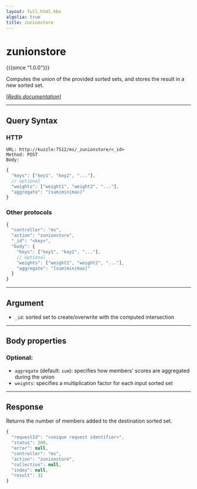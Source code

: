 ```yaml
---
layout: full.html.hbs
algolia: true
title: zunionstore
---
```


# zunionstore

{{{since "1.0.0"}}}

Computes the union of the provided sorted sets, and stores the result in a new sorted set.

[[_Redis documentation_]](https://redis.io/commands/zunionstore)

---

## Query Syntax

### HTTP

```http
URL: http://kuzzle:7512/ms/_zunionstore/<_id>
Method: POST  
Body:
```

```javascript
{
  "keys": ["key1", "key2", "..."],
  // optional
  "weights": ["weight1", "weight2", "..."],
  "aggregate": "[sum|min|max]"
}
```

### Other protocols

```js
{
  "controller": "ms",
  "action": "zunionstore",
  "_id": "<key>",
  "body": {
    "keys": ["key1", "key2", "..."],
    // optional
    "weights": ["weight1", "weight2", "..."],
    "aggregate": "[sum|min|max]"
  }
}
```

---

## Argument

* `_id`: sorted set to create/overwrite with the computed intersection

---

## Body properties

### Optional:

* `aggregate` (default: `sum`): specifies how members' scores are aggregated during the union
* `weights`: specifies a multiplication factor for each input sorted set

---

## Response

Returns the number of members added to the destination sorted set.

```javascript
{
  "requestId": "<unique request identifier>",
  "status": 200,
  "error": null,
  "controller": "ms",
  "action": "zunionstore",
  "collection": null,
  "index": null,
  "result": 31
}
```
